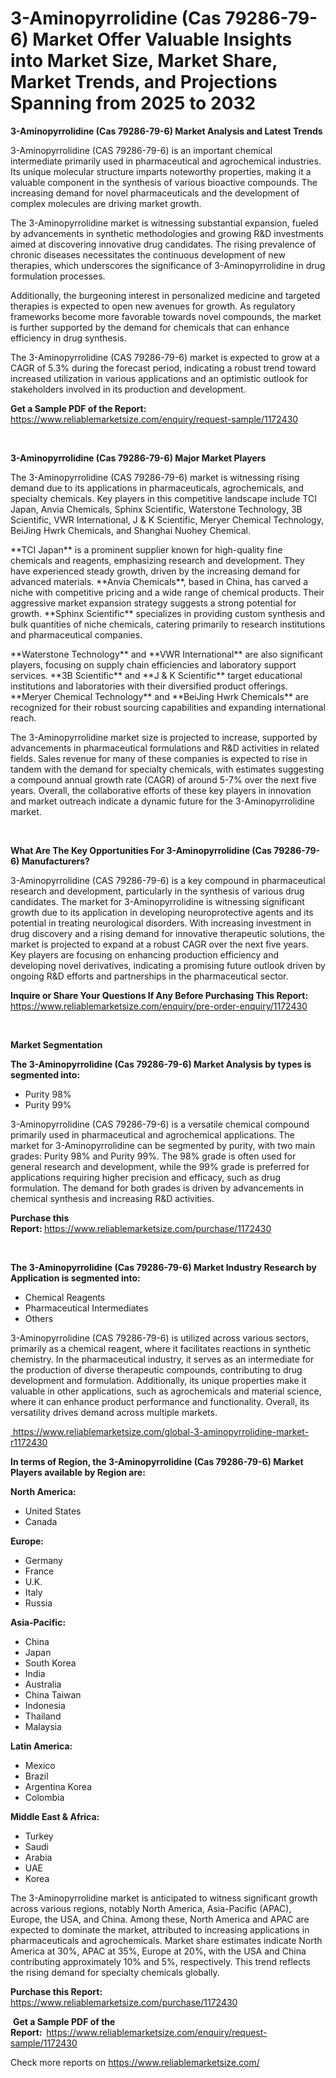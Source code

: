<p><h1>3-Aminopyrrolidine (Cas 79286-79-6) Market Offer Valuable Insights into Market Size, Market Share, Market Trends, and Projections Spanning from 2025 to 2032</h1></p><p><strong>3-Aminopyrrolidine (Cas 79286-79-6) Market Analysis and Latest Trends</strong></p>
<p><p>3-Aminopyrrolidine (CAS 79286-79-6) is an important chemical intermediate primarily used in pharmaceutical and agrochemical industries. Its unique molecular structure imparts noteworthy properties, making it a valuable component in the synthesis of various bioactive compounds. The increasing demand for novel pharmaceuticals and the development of complex molecules are driving market growth.</p><p>The 3-Aminopyrrolidine market is witnessing substantial expansion, fueled by advancements in synthetic methodologies and growing R&D investments aimed at discovering innovative drug candidates. The rising prevalence of chronic diseases necessitates the continuous development of new therapies, which underscores the significance of 3-Aminopyrrolidine in drug formulation processes.</p><p>Additionally, the burgeoning interest in personalized medicine and targeted therapies is expected to open new avenues for growth. As regulatory frameworks become more favorable towards novel compounds, the market is further supported by the demand for chemicals that can enhance efficiency in drug synthesis.</p><p>The 3-Aminopyrrolidine (CAS 79286-79-6) market is expected to grow at a CAGR of 5.3% during the forecast period, indicating a robust trend toward increased utilization in various applications and an optimistic outlook for stakeholders involved in its production and development.</p></p>
<p><strong>Get a Sample PDF of the Report:&nbsp;</strong> <a href="https://www.reliablemarketsize.com/enquiry/request-sample/1172430?utm_campaign=3016&utm_medium=2&utm_source=Github&utm_content=ia&utm_term=03042025&utm_id=3-aminopyrrolidine-cas-79286-79-6">https://www.reliablemarketsize.com/enquiry/request-sample/1172430</a></p>
<p>&nbsp;</p>
<p><strong>3-Aminopyrrolidine (Cas 79286-79-6) Major Market Players</strong></p>
<p><p>The 3-Aminopyrrolidine (CAS 79286-79-6) market is witnessing rising demand due to its applications in pharmaceuticals, agrochemicals, and specialty chemicals. Key players in this competitive landscape include TCI Japan, Anvia Chemicals, Sphinx Scientific, Waterstone Technology, 3B Scientific, VWR International, J & K Scientific, Meryer Chemical Technology, BeiJing Hwrk Chemicals, and Shanghai Nuohey Chemical.</p><p>**TCI Japan** is a prominent supplier known for high-quality fine chemicals and reagents, emphasizing research and development. They have experienced steady growth, driven by the increasing demand for advanced materials. **Anvia Chemicals**, based in China, has carved a niche with competitive pricing and a wide range of chemical products. Their aggressive market expansion strategy suggests a strong potential for growth. **Sphinx Scientific** specializes in providing custom synthesis and bulk quantities of niche chemicals, catering primarily to research institutions and pharmaceutical companies.</p><p>**Waterstone Technology** and **VWR International** are also significant players, focusing on supply chain efficiencies and laboratory support services. **3B Scientific** and **J & K Scientific** target educational institutions and laboratories with their diversified product offerings. **Meryer Chemical Technology** and **BeiJing Hwrk Chemicals** are recognized for their robust sourcing capabilities and expanding international reach.</p><p>The 3-Aminopyrrolidine market size is projected to increase, supported by advancements in pharmaceutical formulations and R&D activities in related fields. Sales revenue for many of these companies is expected to rise in tandem with the demand for specialty chemicals, with estimates suggesting a compound annual growth rate (CAGR) of around 5-7% over the next five years. Overall, the collaborative efforts of these key players in innovation and market outreach indicate a dynamic future for the 3-Aminopyrrolidine market.</p></p>
<p>&nbsp;</p>
<p><strong>What Are The Key Opportunities For 3-Aminopyrrolidine (Cas 79286-79-6) Manufacturers?</strong></p>
<p><p>3-Aminopyrrolidine (CAS 79286-79-6) is a key compound in pharmaceutical research and development, particularly in the synthesis of various drug candidates. The market for 3-Aminopyrrolidine is witnessing significant growth due to its application in developing neuroprotective agents and its potential in treating neurological disorders. With increasing investment in drug discovery and a rising demand for innovative therapeutic solutions, the market is projected to expand at a robust CAGR over the next five years. Key players are focusing on enhancing production efficiency and developing novel derivatives, indicating a promising future outlook driven by ongoing R&D efforts and partnerships in the pharmaceutical sector.</p></p>
<p><strong>Inquire or Share Your Questions If Any Before Purchasing This Report:</strong> <a href="https://www.reliablemarketsize.com/enquiry/pre-order-enquiry/1172430?utm_campaign=3016&utm_medium=2&utm_source=Github&utm_content=ia&utm_term=03042025&utm_id=3-aminopyrrolidine-cas-79286-79-6">https://www.reliablemarketsize.com/enquiry/pre-order-enquiry/1172430</a></p>
<p>&nbsp;</p>
<p><strong>Market Segmentation</strong></p>
<p><strong>The 3-Aminopyrrolidine (Cas 79286-79-6) Market Analysis by types is segmented into:</strong></p>
<p><ul><li>Purity 98%</li><li>Purity 99%</li></ul></p>
<p><p>3-Aminopyrrolidine (CAS 79286-79-6) is a versatile chemical compound primarily used in pharmaceutical and agrochemical applications. The market for 3-Aminopyrrolidine can be segmented by purity, with two main grades: Purity 98% and Purity 99%. The 98% grade is often used for general research and development, while the 99% grade is preferred for applications requiring higher precision and efficacy, such as drug formulation. The demand for both grades is driven by advancements in chemical synthesis and increasing R&D activities.</p></p>
<p><strong>Purchase this Report:&nbsp;</strong><a href="https://www.reliablemarketsize.com/purchase/1172430?utm_campaign=3016&utm_medium=2&utm_source=Github&utm_content=ia&utm_term=03042025&utm_id=3-aminopyrrolidine-cas-79286-79-6">https://www.reliablemarketsize.com/purchase/1172430</a></p>
<p>&nbsp;</p>
<p><strong>The 3-Aminopyrrolidine (Cas 79286-79-6) Market Industry Research by Application is segmented into:</strong></p>
<p><ul><li>Chemical Reagents</li><li>Pharmaceutical Intermediates</li><li>Others</li></ul></p>
<p><p>3-Aminopyrrolidine (CAS 79286-79-6) is utilized across various sectors, primarily as a chemical reagent, where it facilitates reactions in synthetic chemistry. In the pharmaceutical industry, it serves as an intermediate for the production of diverse therapeutic compounds, contributing to drug development and formulation. Additionally, its unique properties make it valuable in other applications, such as agrochemicals and material science, where it can enhance product performance and functionality. Overall, its versatility drives demand across multiple markets.</p></p>
<p><a href="https://www.reliablemarketsize.com/global-3-aminopyrrolidine-market-r1172430?utm_campaign=3016&utm_medium=2&utm_source=Github&utm_content=ia&utm_term=03042025&utm_id=3-aminopyrrolidine-cas-79286-79-6">&nbsp;https://www.reliablemarketsize.com/global-3-aminopyrrolidine-market-r1172430</a></p>
<p><strong>In terms of Region, the 3-Aminopyrrolidine (Cas 79286-79-6) Market Players available by Region are:</strong></p>
<p>
    <p> <strong> North America: </strong>
        <ul>
            <li>United States</li>
            <li>Canada</li>
        </ul>
        </p> 
    <p> <strong> Europe: </strong>
        <ul>
            <li>Germany</li>
            <li>France</li>
            <li>U.K.</li>
            <li>Italy</li>
            <li>Russia</li>
        </ul>
        </p> 
    <p> <strong> Asia-Pacific: </strong>
        <ul>
            <li>China</li>
            <li>Japan</li>
            <li>South Korea</li>
            <li>India</li>
            <li>Australia</li>
            <li>China Taiwan</li>
            <li>Indonesia</li>
            <li>Thailand</li>
            <li>Malaysia</li>
        </ul>
        </p> 
    <p> <strong> Latin America: </strong>
        <ul>
            <li>Mexico</li>
            <li>Brazil</li>
            <li>Argentina Korea</li>
            <li>Colombia</li>
        </ul>
        </p> 
    <p> <strong> Middle East & Africa: </strong>
        <ul>
            <li>Turkey</li>
            <li>Saudi</li>
            <li>Arabia</li>
            <li>UAE</li>
            <li>Korea</li>
        </ul>
    </p>
    </p>
<p><p>The 3-Aminopyrrolidine market is anticipated to witness significant growth across various regions, notably North America, Asia-Pacific (APAC), Europe, the USA, and China. Among these, North America and APAC are expected to dominate the market, attributed to increasing applications in pharmaceuticals and agrochemicals. Market share estimates indicate North America at 30%, APAC at 35%, Europe at 20%, with the USA and China contributing approximately 10% and 5%, respectively. This trend reflects the rising demand for specialty chemicals globally.</p></p>
<p><strong>Purchase this Report: </strong><a href="https://www.reliablemarketsize.com/purchase/1172430?utm_campaign=3016&utm_medium=2&utm_source=Github&utm_content=ia&utm_term=03042025&utm_id=3-aminopyrrolidine-cas-79286-79-6">https://www.reliablemarketsize.com/purchase/1172430</a></p>
<p>&nbsp;<strong>Get a Sample PDF of the Report:&nbsp;&nbsp;</strong><a href="https://www.reliablemarketsize.com/enquiry/request-sample/1172430?utm_campaign=3016&utm_medium=2&utm_source=Github&utm_content=ia&utm_term=03042025&utm_id=3-aminopyrrolidine-cas-79286-79-6">https://www.reliablemarketsize.com/enquiry/request-sample/1172430</a></p>
<p><strong></strong></p>
<p>Check more reports on <a href="https://www.reliablemarketsize.com/?utm_campaign=3016&utm_medium=2&utm_source=Github&utm_content=ia&utm_term=03042025&utm_id=3-aminopyrrolidine-cas-79286-79-6">https://www.reliablemarketsize.com/</a></p>